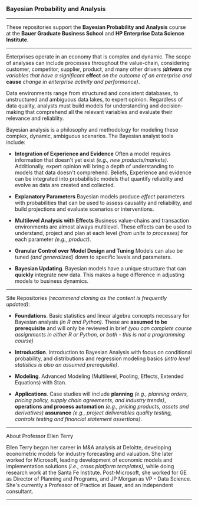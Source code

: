 ### Bayesian Probability and Analysis
------

These repositories support the **Bayesian Probability and Analysis** course at the **Bauer Graduate Business School** and **HP Enterprise Data Science Institute**. 

------

Enterprises operate in an economy that is complex and dynamic. The scope of analyses can include processes throughout the value-chain, considering customer, competitor, supplier, product, and many other drivers *(**drivers** are variables that have a significant* **effect** *on the outcome of an enterprise and* **cause** *change in enterprise activity and performance)*. 


Data environments range from structured and consistent databases, to unstructured and ambiguous data lakes, to expert opinion.  Regardless of data quality, analysts must build models for understanding and decision-making that comprehend all the relevant variables and evaluate their relevance and reliablity.

Bayesian analysis is a philosophy and methodology for modeling these complex, dynamic, ambiguous scenarios. The Bayesian analyst tools include:  

* **Integration of Experience and Evidence** Often a model requires information that doesn't yet exist *(e.g., new products/markets)*. Additionally, expert opinion will bring a depth of understanding to models that data doesn't comprehend. Beliefs, Experience and evidence can be integrated into probabilistic models that quantify reliablity and evolve as data are created and collected. 

* **Explanatory Parameters** Bayesian models produce *effect* parameters with probabilities that can be used to assess causality and reliability, and build projections and evaluate scenarios or interventions.

* **Multilevel Analysis with Effects** Business value-chains and transaction environments are almost always multilevel. These effects can be used to understand, project and plan at each level *(from units to  processes)* for each parameter *(e.g., product)*. 

* **Granular Control over Model Design and Tuning** Models can also be tuned *(and generalized)* down to specific levels and parameters. 

* **Bayesian Updating**. Bayesian models have a unique structure that can **quickly** integrate new data. This makes a huge difference in adjusting models to business dynamics. 

----

Site Repositories *(recommend cloning as the content is frequently updated)*:

* **Foundations**. Basic statistics and linear algebra concepts necessary for Bayesian analysis *(in R and Python)*. These are **assumed to be prerequisite** and will only be reviewed in brief *(you can complete course assignments in either R or Python, or both - this is not a programming course)*  

* **Introduction**. Introduction to Bayesian Analysis with focus on conditional probability, and distributions and regression modeling basics *(intro level statistics is also an assumed prerequisite)*.   

* **Modeling**. Advanced Modeling (Multilevel, Pooling, Effects, Extended Equations) with Stan.   

* **Applications**. Case studies will include **planning**  *(e.g., planning orders, pricing policy, supply chain agreements, and industry trends)*, **operations and process automation** *(e.g., pricing products, assets and derivatives)* **assurance** *(e.g., project deliverables quality testing, controls testing and financial statement assertions)*.

------

About Professor Ellen Terry

Ellen Terry began her career in M&A analysis at Deloitte, developing econometric models for industry forecasting and valuation. She later worked for Microsoft, leading development of economic models and implementation solutions *(i.e., cross platform templates)*, while doing research work at the Santa Fe Institute. Post-Microsoft, she worked for GE as Director of Planning and Programs, and JP Morgan as VP - Data Science. She's currently a Professor of Practice at Bauer, and an independent consultant.  

------
